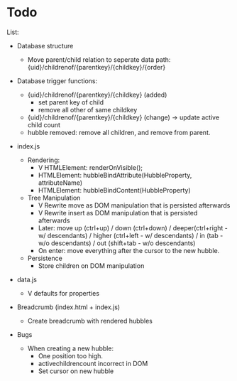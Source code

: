 # Todo

List:

* Database structure
  * Move parent/child relation to seperate data path: {uid}/childrenof/{parentkey}/{childkey}/{order}
* Database trigger functions:
  * {uid}/childrenof/{parentkey}/{childkey} (added)
    * set parent key of child
    * remove all other of same childkey
  * {uid}/childrenof/{parentkey}/{childkey} (change) -> update active child count
  * hubble removed: remove all children, and remove from parent.
* index.js
  * Rendering:
    * V HTMLElement: renderOnVisible();
    * HTMLElement: hubbleBindAttribute(HubbleProperty, attributeName)
    * HTMLElement: hubbleBindContent(HubbleProperty)
  * Tree Manipulation
    * V Rewrite move as DOM manipulation that is persisted afterwards
    * V Rewrite insert as DOM manipulation that is persisted afterwards
    * Later: move up (ctrl+up) / down (ctrl+down) / deeper(ctrl+right - w/ descendants) / higher (ctrl+left - w/ descendants) / in (tab - w/o descendants) / out (shift+tab - w/o descendants)
    * On enter: move everything after the cursor to the new hubble.
  * Persistence
    * Store children on DOM manipulation
* data.js
  * V defaults for properties
* Breadcrumb (index.html + index.js)
  * Create breadcrumb with rendered hubbles

* Bugs
  * When creating a new hubble:
    * One position too high.
    * activechildrencount incorrect in DOM
    * Set cursor on new hubble